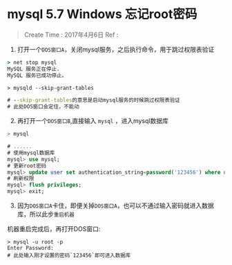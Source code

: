 
# mysql 5.7 Windows 忘记root密码

> Create Time : 2017年4月6日   Ref : 

1. 打开一个`DOS窗口A`，关闭mysql服务，之后执行命令，用于跳过权限表验证

```bat
> net stop mysql
MySQL 服务正在停止.
MySQL 服务已成功停止。

> mysqld --skip-grant-tables 

# --skip-grant-tables的意思是启动mysql服务的时候跳过权限表验证
# 此处DOS窗口会定住，不能动

```

2. 再打开一个`DOS窗口B`,直接输入 `mysql` ，进入mysql数据库

```sql
> mysql

# ......
# 使用mysql数据库
mysql> use mysql;
# 更新root密码
mysql> update user set authentication_string=password('123456') where user='root';
# 刷新权限
mysql> flush privileges;
mysql> exit;
```

3. 因为`DOS窗口A`卡住，即便关掉`DOS窗口A`，也可以不通过输入密码就进入数据库，所以此步`重启机器`

机器重启完成后，再打开DOS窗口:
```
> mysql -u root -p
Enter Password:
# 此处输入刚才设置的密码`123456`即可进入数据库